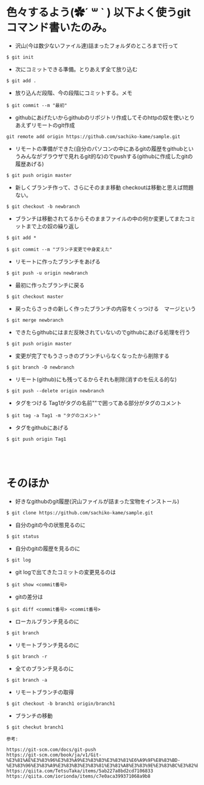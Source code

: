 # 色々するよう(✿´ ꒳ ` ) 以下よく使うgitコマンド書いたのみ。

- 沢山(今は数少ないファイル達)詰まったフォルダのところまで行って

```
$ git init
```

- 次にコミットできる準備。とりあえず全て放り込む

```
$ git add .
```

- 放り込んだ段階、今の段階にコミットする。メモ

```
$ git commit --m "最初"
```

- githubにあげたいからgithubのリポジトリ作成してそのhttpの奴を使いとりあえずリモートのgit作成

```
git remote add origin https://github.com/sachiko-kame/sample.git
```

- リモートの準備ができた(自分のパソコンの中にあるgitの履歴をgithubというみんながブラウザで見れるgit的な)のでpushする(githubに作成したgitの履歴あげる)

```
$ git push origin master
```

- 新しくブランチ作って、さらにそのまま移動 checkoutは移動と思えば問題ない。

```
$ git checkout -b newbranch
```

- ブランチは移動されてるからそのままファイルの中の何か変更してまたコミットまで上の奴の繰り返し

```
$ git add *
```

```
$ git commit --m "ブランチ変更で中身変えた"
```

- リモートに作ったブランチをあげる

```
$ git push -u origin newbranch
```

- 最初に作ったブランチに戻る

```
$ git checkout master
```

- 戻ったらさっきの新しく作ったブランチの内容をくっつける　マージという

```
$ git merge newbranch
```

- できたらgithubにはまだ反映されていないのでgithubにあげる処理を行う

```
$ git push origin master
```

- 変更が完了でもうさっきのブランチいらなくなったから削除する

```
$ git branch -D newbranch
```

- リモート(github)にも残ってるからそれも削除(消すのを伝える的な)

```
$ git push --delete origin newbranch
```

- タグをつける Tag1がタグの名前""で囲ってある部分がタグのコメント

```
$ git tag -a Tag1 -m "タグのコメント"
```

- タグをgithubにあげる

```
$ git push origin Tag1
```


<br>
<br>

# そのほか

- 好きなgithubのgit履歴(沢山ファイルが詰まった宝物をインストール)

```
$ git clone https://github.com/sachiko-kame/sample.git
```

- 自分のgitの今の状態見るのに

```
$ git status
```

- 自分のgitの履歴を見るのに

```
$ git log
```

- git logで出てきたコミットの変更見るのは

```
$ git show <commit番号>
```

- gitの差分は

```
$ git diff <commit番号> <commit番号>
```

- ローカルブランチ見るのに

```
$ git branch
```

- リモートブランチ見るのに

```
$ git branch -r
```

- 全てのブランチ見るのに

```
$ git branch -a
```

- リモートブランチの取得

```
$ git checkout -b branch1 origin/branch1
```

- ブランチの移動

```
$ git checkut branch1
```



```
参考:

https://git-scm.com/docs/git-push
https://git-scm.com/book/ja/v1/Git-%E3%81%AE%E3%83%96%E3%83%A9%E3%83%B3%E3%83%81%E6%A9%9F%E8%83%BD-%E3%83%96%E3%83%A9%E3%83%B3%E3%83%81%E3%81%A8%E3%83%9E%E3%83%BC%E3%82%B8%E3%81%AE%E5%9F%BA%E6%9C%AC
https://qiita.com/TetsuTaka/items/5ab227a8bd2cd7106833
https://qiita.com/iorionda/items/c7e0aca399371068a9b8
```


